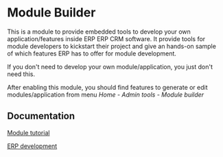Module Builder
==============

This is a module to provide embedded tools to develop your own application/features inside ERP ERP CRM software.
It provide tools for module developers to kickstart their project and give an hands-on sample of which features ERP
has to offer for module development.

If you don't need to develop your own module/application, you just don't need this.


After enabling this module, you should find features to generate or edit modules/application from menu *Home - Admin tools - Module builder* 


Documentation
-------------

[Module tutorial](https://www.google.com/index.php/Module_development)

[ERP development](https://www.google.com/index.php/Developer_documentation)

